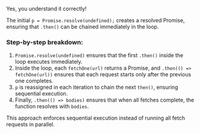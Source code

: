 Yes, you understand it correctly!  

The initial `p = Promise.resolve(undefined);` creates a resolved Promise, ensuring that `.then()` can be chained immediately in the loop.  

### Step-by-step breakdown:
1. `Promise.resolve(undefined)` ensures that the first `.then()` inside the loop executes immediately.
2. Inside the loop, each `fetchOne(url)` returns a Promise, and `.then(() => fetchOne(url))` ensures that each request starts only after the previous one completes.
3. `p` is reassigned in each iteration to chain the next `then()`, ensuring sequential execution.
4. Finally, `.then(() => bodies)` ensures that when all fetches complete, the function resolves with `bodies`.

This approach enforces sequential execution instead of running all fetch requests in parallel.
